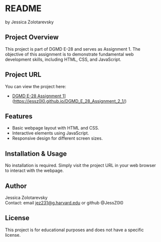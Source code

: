 # README
by Jessica Zolotarevsky

## Project Overview
This project is part of DGMD E-28 and serves as Assignment 1. The objective of this assignment is to demonstrate fundamental web development skills, including HTML, CSS, and JavaScript.

## Project URL
You can view the project here:  
- [DGMD E-28 Assignment 1](https://jessz0l0.github.io/DGMD_E_28_Assignment_1/)](https://jessz0l0.github.io/DGMD_E_28_Assignment_2_1/)

## Features
- Basic webpage layout with HTML and CSS.
- Interactive elements using JavaScript.
- Responsive design for different screen sizes.

## Installation & Usage
No installation is required. Simply visit the project URL in your web browser to interact with the webpage.

## Author
Jessica Zolotarevsky  
Contact: email jez231@g.harvard.edu or github @JessZ0l0

## License
This project is for educational purposes and does not have a specific license.
